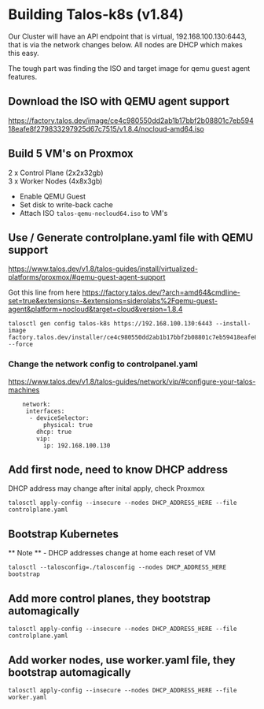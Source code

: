 # Building Talos-k8s (v1.84)

Our Cluster will have an API endpoint that is virtual, 192.168.100.130:6443, that is via the network changes below.  All nodes are DHCP which makes this easy.

The tough part was finding the ISO and target image for qemu guest agent features.

## Download the ISO with QEMU agent support
https://factory.talos.dev/image/ce4c980550dd2ab1b17bbf2b08801c7eb59418eafe8f279833297925d67c7515/v1.8.4/nocloud-amd64.iso

## Build 5 VM's on Proxmox
2 x Control Plane  (2x2x32gb)  
3 x Worker Nodes   (4x8x3gb)

- Enable QEMU Guest
- Set disk to write-back cache
- Attach ISO ```talos-qemu-nocloud64.iso``` to VM's


## Use / Generate controlplane.yaml file with QEMU support
https://www.talos.dev/v1.8/talos-guides/install/virtualized-platforms/proxmox/#qemu-guest-agent-support

Got this line from here https://factory.talos.dev/?arch=amd64&cmdline-set=true&extensions=-&extensions=siderolabs%2Fqemu-guest-agent&platform=nocloud&target=cloud&version=1.8.4
```
talosctl gen config talos-k8s https://192.168.100.130:6443 --install-image factory.talos.dev/installer/ce4c980550dd2ab1b17bbf2b08801c7eb59418eafe8f279833297925d67c7515:v1.8.4 --force
```

### Change the network config to controlpanel.yaml

https://www.talos.dev/v1.8/talos-guides/network/vip/#configure-your-talos-machines
```
    network:
     interfaces:
      - deviceSelector:
          physical: true
        dhcp: true
        vip:
          ip: 192.168.100.130
```


## Add first node, need to know DHCP address
DHCP address may change after inital apply, check Proxmox
```
talosctl apply-config --insecure --nodes DHCP_ADDRESS_HERE --file controlplane.yaml
```

## Bootstrap Kubernetes
** Note ** - DHCP addresses change at home each reset of VM
```
talosctl --talosconfig=./talosconfig --nodes DHCP_ADDRESS_HERE bootstrap
```

## Add more control planes, they bootstrap automagically
```
talosctl apply-config --insecure --nodes DHCP_ADDRESS_HERE --file controlplane.yaml
```

## Add worker nodes, use worker.yaml file, they bootstrap automagically
```
talosctl apply-config --insecure --nodes DHCP_ADDRESS_HERE --file worker.yaml
```
